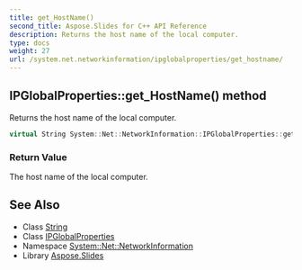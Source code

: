 ```yaml
---
title: get_HostName()
second_title: Aspose.Slides for C++ API Reference
description: Returns the host name of the local computer.
type: docs
weight: 27
url: /system.net.networkinformation/ipglobalproperties/get_hostname/
---
```

## IPGlobalProperties::get_HostName() method


Returns the host name of the local computer.

```cpp
virtual String System::Net::NetworkInformation::IPGlobalProperties::get_HostName()
```


### Return Value

The host name of the local computer.

## See Also

* Class [String](../../../system/string/)
* Class [IPGlobalProperties](../)
* Namespace [System::Net::NetworkInformation](../../)
* Library [Aspose.Slides](../../../)